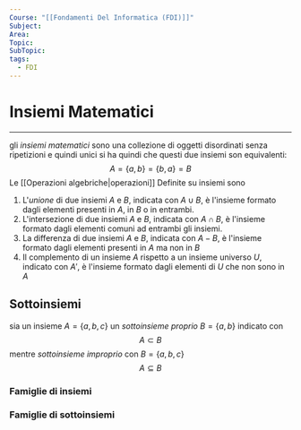 ```yaml
---
Course: "[[Fondamenti Del Informatica (FDI)]]"
Subject: 
Area: 
Topic: 
SubTopic: 
tags:
  - FDI
---
```


# Insiemi Matematici
---
gli _insiemi matematici_ sono una collezione di oggetti disordinati senza ripetizioni e quindi unici
si ha quindi che questi due insiemi son equivalenti:
$$A=\{a,b\}=\{b,a\}=B$$Le [[Operazioni algebriche|operazioni]] Definite su insiemi sono 
1. L'_unione_ di due insiemi $A$ e $B$, indicata con $A \cup B$, è l'insieme formato dagli elementi presenti in $A$, in $B$ o in entrambi.
2. L'intersezione di due insiemi $A$ e $B$, indicata con $A \cap B$, è l'insieme formato dagli elementi comuni ad entrambi gli insiemi.
3. La differenza di due insiemi $A$ e $B$, indicata con $A - B$, è l'insieme formato dagli elementi presenti in $A$ ma non in $B$
4. Il complemento di un insieme $A$ rispetto a un insieme universo $U$, indicato con $A'$, è l'insieme formato dagli elementi di $U$ che non sono in $A$


## Sottoinsiemi
sia un insieme $A = \{a,b,c\}$ un _sottoinsieme proprio_ $B=\{a,b\}$ indicato con$$A  \subset B$$mentre _sottoinsieme improprio_ con $B = \{a,b,c\}$$$A\subseteq B$$

### Famiglie di insiemi 

### Famiglie di sottoinsiemi

